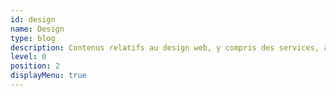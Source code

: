 ```yaml
---
id: design
name: Design
type: blog
description: Contenus relatifs au design web, y compris des services, articles, et des retours d'expérience.
level: 0
position: 2
displayMenu: true
---
```

        